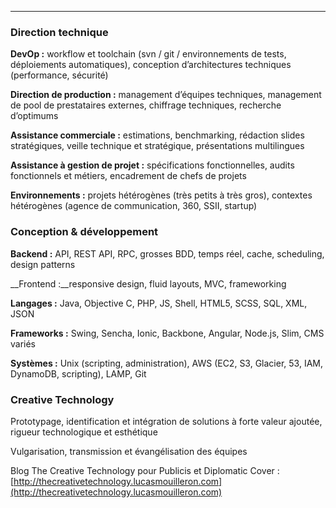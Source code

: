 ***
### Direction technique
__DevOp :__ workflow et toolchain (svn / git / environnements de tests, déploiements automatiques), conception d’architectures techniques (performance, sécurité)

__Direction de production :__ management d’équipes techniques, management de pool de prestataires externes, chiffrage techniques, recherche d’optimums

__Assistance commerciale :__ estimations, benchmarking, rédaction slides stratégiques, veille technique et stratégique, présentations multilingues

__Assistance à gestion de projet :__ spécifications fonctionnelles, audits fonctionnels et métiers, encadrement de chefs de projets

__Environnements :__ projets hétérogènes (très petits à très gros), contextes hétérogènes (agence de communication,  360, SSII, startup)

### Conception & développement

__Backend :__ API, REST API, RPC, grosses BDD, temps réel, cache, scheduling, design patterns

__Frontend :__responsive design, fluid layouts, MVC, frameworking

__Langages :__ Java, Objective C, PHP, JS, Shell, HTML5, SCSS, SQL, XML, JSON

__Frameworks :__ Swing, Sencha, Ionic, Backbone, Angular, Node.js, Slim, CMS variés

__Systèmes :__ Unix (scripting, administration), AWS (EC2, S3, Glacier, 53, IAM, DynamoDB, scripting), LAMP, Git

### Creative Technology

Prototypage, identification et intégration de solutions à forte valeur ajoutée, rigueur technologique et esthétique

Vulgarisation, transmission et évangélisation des équipes

Blog The Creative Technology pour Publicis et Diplomatic Cover : [http://thecreativetechnology.lucasmouilleron.com](http://thecreativetechnology.lucasmouilleron.com) 